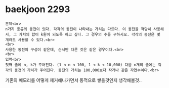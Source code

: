 # baekjoon 2293
~~~
문제<br>
n가지 종류의 동전이 있다. 각각의 동전이 나타내는 가치는 다르다. 이 동전을 적당히 사용해서, 그 가치의 합이 k원이 되도록 하고 싶다. 그 경우의 수를 구하시오. 각각의 동전은 몇 개라도 사용할 수 있다.<br>
<br>
사용한 동전의 구성이 같은데, 순서만 다른 것은 같은 경우이다.<br>
<br>
입력<br>
첫째 줄에 n, k가 주어진다. (1 ≤ n ≤ 100, 1 ≤ k ≤ 10,000) 다음 n개의 줄에는 각각의 동전의 가치가 주어진다. 동전의 가치는 100,000보다 작거나 같은 자연수이다.<br>
~~~
기존의 메모리를 어떻게 제거해나가면서 동적으로 쌓을것인지 생각해볼것..

